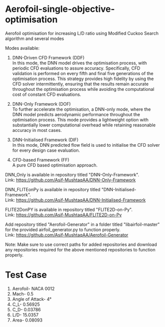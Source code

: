 # Aerofoil-single-objective-optimisation
Aerofoil optimisation for increasing L/D ratio using Modified Cuckoo Search algorithm and several modes

Modes available:  
1. DNN-Driven CFD Framework (DDF)  
In this mode, the DNN model drives the optimisation process, with periodic CFD evaluations to assure accuracy. Specifically, CFD validation is performed on every fifth and final five generations of the optimisation process. This strategy provides high fidelity by using the CFD solver intermittently, ensuring that the results remain accurate throughout the optimisation process while avoiding the computational cost of constant CFD evaluations.

2. DNN-Only Framework (DOF)  
To further accelerate the optimisation, a DNN-only mode, where the DNN model predicts aerodynamic performance throughout the optimisation process. This mode provides a lightweight option with substantially lower computational overhead while retaining reasonable accuracy in most cases.

3. DNN-Initialised Framework (DIF)  
In this mode, DNN predicted flow field is used to initialise the CFD solver for every design case evaluation.  

4. CFD-based Framework (FF)  
A pure CFD based optimisation approach.

DNN_Only is available in repository titled "DNN-Only-Framework".  
Link: https://github.com/Asif-MushtaqAA/DNN-Only-Framework  

DNN_FLITEonPy is available in repository titled "DNN-Initialised-Framework".  
Link: https://github.com/Asif-MushtaqAA/DNN-Initialised-Framework  

FLITE2DonPY is available in repository titled "FLITE2D-on-Py".  
Link: https://github.com/Asif-MushtaqAA/FLITE2D-on-Py  

Add repository titled "Aerofoil-Generator" in a folder titled "libairfoil-master" for the provided airfoil_generator.py to function properly.        
Link: https://github.com/Asif-MushtaqAA/Aerofoil-Generator	

Note: Make sure to use correct paths for added repositories and download any repositories required for the above mentioned repositories to function properly.  

# Test Case  
1. Aerofoil-	NACA 0012  
2. Mach-	0.5  
3. Angle of Attack-	4°  
4. C_L-	0.56925  
5. C_D-	0.03786  
6. L/D-	15.0357  
7. Area- 0.08093    
						




